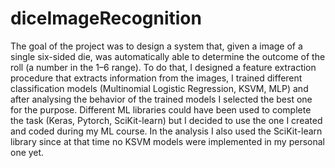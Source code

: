 # diceImageRecognition
The goal of the project was to design a system that, given a image of a single six-sided die, was automatically able to determine the outcome of the roll (a number in the 1–6 range). To do that, I designed a feature extraction procedure that extracts information from the images, I trained different classification models (Multinomial Logistic Regression, KSVM, MLP) and after analysing the behavior of the trained models I selected the best one for the purpose. Different ML libraries could have been used to complete the task (Keras, Pytorch, SciKit-learn) but I decided to use the one I created and coded during my ML course. In the analysis I also used the SciKit-learn library since at that time no KSVM models were implemented in my personal one yet.
